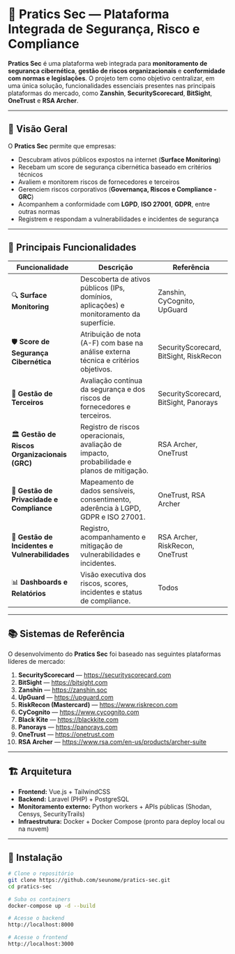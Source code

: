 # 🔐 Pratics Sec — Plataforma Integrada de Segurança, Risco e Compliance

**Pratics Sec** é uma plataforma web integrada para **monitoramento de segurança cibernética**, **gestão de riscos organizacionais** e **conformidade com normas e legislações**. O projeto tem como objetivo centralizar, em uma única solução, funcionalidades essenciais presentes nas principais plataformas do mercado, como **Zanshin**, **SecurityScorecard**, **BitSight**, **OneTrust** e **RSA Archer**.

---

## 🧠 Visão Geral

O **Pratics Sec** permite que empresas:

- Descubram ativos públicos expostos na internet (**Surface Monitoring**)
- Recebam um score de segurança cibernética baseado em critérios técnicos
- Avaliem e monitorem riscos de fornecedores e terceiros
- Gerenciem riscos corporativos (**Governança, Riscos e Compliance - GRC**)
- Acompanhem a conformidade com **LGPD**, **ISO 27001**, **GDPR**, entre outras normas
- Registrem e respondam a vulnerabilidades e incidentes de segurança

---

## 🚀 Principais Funcionalidades

| Funcionalidade                     | Descrição                                                                                   | Referência                               |
|-------------------------------------|---------------------------------------------------------------------------------------------|-------------------------------------------|
| 🔍 **Surface Monitoring**           | Descoberta de ativos públicos (IPs, domínios, aplicações) e monitoramento da superfície.    | Zanshin, CyCognito, UpGuard              |
| 🛡️ **Score de Segurança Cibernética** | Atribuição de nota (A-F) com base na análise externa técnica e critérios objetivos.         | SecurityScorecard, BitSight, RiskRecon   |
| 🔗 **Gestão de Terceiros**          | Avaliação contínua da segurança e dos riscos de fornecedores e terceiros.                   | SecurityScorecard, BitSight, Panorays    |
| 🏛️ **Gestão de Riscos Organizacionais (GRC)** | Registro de riscos operacionais, avaliação de impacto, probabilidade e planos de mitigação. | RSA Archer, OneTrust                     |
| 📜 **Gestão de Privacidade e Compliance** | Mapeamento de dados sensíveis, consentimento, aderência à LGPD, GDPR e ISO 27001.           | OneTrust, RSA Archer                     |
| 🚨 **Gestão de Incidentes e Vulnerabilidades** | Registro, acompanhamento e mitigação de vulnerabilidades e incidentes.                      | RSA Archer, RiskRecon, OneTrust          |
| 📊 **Dashboards e Relatórios**      | Visão executiva dos riscos, scores, incidentes e status de compliance.                      | Todos                                     |

---

## 📚 Sistemas de Referência

O desenvolvimento do **Pratics Sec** foi baseado nas seguintes plataformas líderes de mercado:

1. **SecurityScorecard** — https://securityscorecard.com  
2. **BitSight** — https://bitsight.com  
3. **Zanshin** — https://zanshin.soc  
4. **UpGuard** — https://upguard.com  
5. **RiskRecon (Mastercard)** — https://www.riskrecon.com  
6. **CyCognito** — https://www.cycognito.com  
7. **Black Kite** — https://blackkite.com  
8. **Panorays** — https://panorays.com  
9. **OneTrust** — https://onetrust.com  
10. **RSA Archer** — https://www.rsa.com/en-us/products/archer-suite  

---

## 🏗️ Arquitetura

- **Frontend:** Vue.js + TailwindCSS
- **Backend:** Laravel (PHP) + PostgreSQL
- **Monitoramento externo:** Python workers + APIs públicas (Shodan, Censys, SecurityTrails)
- **Infraestrutura:** Docker + Docker Compose (pronto para deploy local ou na nuvem)

---

## 🚀 Instalação

```bash
# Clone o repositório
git clone https://github.com/seunome/pratics-sec.git
cd pratics-sec

# Suba os containers
docker-compose up -d --build

# Acesse o backend
http://localhost:8000

# Acesse o frontend
http://localhost:3000

